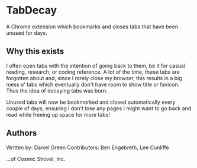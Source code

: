 TabDecay
========

A Chrome extension which bookmarks and closes tabs that have been unused for days.

Why this exists
---------------

I often open tabs with the intention of going back to them, be it for casual reading, research, or coding reference.  A lot of the time, these tabs are forgotten about and, since I rarely close my browser, this results in a big mess o' tabs which eventually don't have room to show title or favicon.  Thus the idea of decaying tabs was born.

Unused tabs will now be bookmarked and closed automatically every couple of days, ensuring I don't lose any pages I might want to go back and read while freeing up space for more tabs!

Authors
-------

Written by: Daniel Green
Contributors: Ben Engebreth, Lee Cunliffe

...of Cosmic Shovel, Inc.
